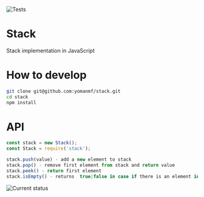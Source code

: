 ![Tests](https://travis-ci.org/yomanmf/stack.svg?branch=master)
# Stack
Stack implementation in JavaScript

# How to develop
```bash
git clone git@github.com:yomanmf/stack.git
cd stack
npm install
```

# API
```javascript
const stack = new Stack();
const Stack = require('stack');

stack.push(value) - add a new element to stack
stack.pop() - remove first element from stack and return value
stack.peek() - return first element
stack.isEmpty() - returns  true|false in case if there is an element in stack
```
![Current status](http://i1.kym-cdn.com/photos/images/original/000/234/739/fa5.jpg)
